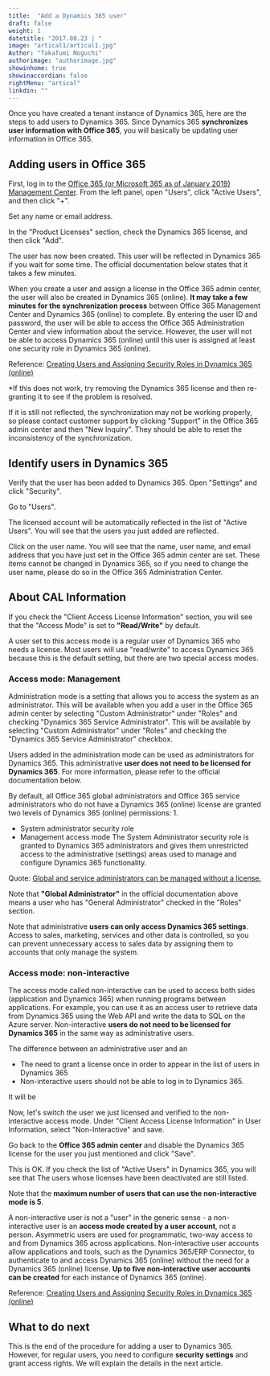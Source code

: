 ```yaml
---
title:  "Add a Dynamics 365 user"
draft: false
weight: 1
datetitle: "2017.08.23 | "
image: "artical1/artical1.jpg"
Author: "Takafumi Noguchi"
authorimage: "authorimage.jpg"
showinhome: true
showinaccordian: false
rightMenu: "artical"
linkdin: ""
---
```

<!-- Intro  -->
Once you have created a tenant instance of Dynamics 365, here are the steps to add users to Dynamics 365.
Since Dynamics 365 **synchronizes user information with Office 365**, you will basically be updating user information in Office 365.

## Adding users in Office 365
First, log in to the [Office 365 (or Microsoft 365 as of January 2019) Management Center](https://admin.microsoft.com/).
From the left panel, open "Users", click "Active Users", and then click "+".

<!-- Image= adduser-01.png -->

Set any name or email address.
<!-- Image= adduser-02.png -->

In the "Product Licenses" section, check the Dynamics 365 license, and then click "Add".
<!-- Image= adduser-03.png -->
The user has now been created. This user will be reflected in Dynamics 365 if you wait for some time.
The official documentation below states that it takes a few minutes.

<!-- QuteBox -->
When you create a user and assign a license in the Office 365 admin center, the user will also be created in Dynamics 365 (online). **It may take a few minutes for the synchronization process** between Office 365 Management Center and Dynamics 365 (online) to complete.
By entering the user ID and password, the user will be able to access the Office 365 Administration Center and view information about the service. However, the user will not be able to access Dynamics 365 (online) until this user is assigned at least one security role in Dynamics 365 (online).

Reference: [Creating Users and Assigning Security Roles in Dynamics 365 (online)](https://docs.microsoft.com/ja-jp/power-platform/admin/create-users-assign-online-security-roles)

*If this does not work, try removing the Dynamics 365 license and then re-granting it to see if the problem is resolved.

If it is still not reflected, the synchronization may not be working properly, so please contact customer support by clicking "Support" in the Office 365 admin center and then "New Inquiry". They should be able to reset the inconsistency of the synchronization.
<!-- Image= adduser-04.png -->


## Identify users in Dynamics 365
Verify that the user has been added to Dynamics 365. Open "Settings" and click "Security".
<!-- Image= Settings-1.png -->

Go to "Users".
<!-- Image= Users.png -->

The licensed account will be automatically reflected in the list of "Active Users".
You will see that the users you just added are reflected.
<!-- Image= adduser-05.png -->

Click on the user name. You will see that the name, user name, and email address that you have just set in the Office 365 admin center are set. These items cannot be changed in Dynamics 365, so if you need to change the user name, please do so in the Office 365 Administration Center.
<!-- Image= adduser-06.png -->

## About CAL Information
If you check the "Client Access License Information" section, you will see that the "Access Mode" is set to **"Read/Write"** by default.
<!-- Image= adduser-07.png -->

A user set to this access mode is a regular user of Dynamics 365 who needs a license. Most users will use "read/write" to access Dynamics 365 because this is the default setting, but there are two special access modes.

### Access mode: Management
Administration mode is a setting that allows you to access the system as an administrator.
This will be available when you add a user in the Office 365 admin center by selecting "Custom Administrator" under "Roles" and checking "Dynamics 365 Service Administrator".
This will be available by selecting "Custom Administrator" under "Roles" and checking the "Dynamics 365 Service Administrator" checkbox.
<!-- Image= adduser-08.png -->

Users added in the administration mode can be used as administrators for Dynamics 365.
This administrative **user does not need to be licensed for Dynamics 365**.
For more information, please refer to the official documentation below.

<!-- QuteBox -->
By default, all Office 365 global administrators and Office 365 service administrators who do not have a Dynamics 365 (online) license are granted two levels of Dynamics 365 (online) permissions: 1.
* System administrator security role
* Management access mode
The System Administrator security role is granted to Dynamics 365 administrators and gives them unrestricted access to the administrative (settings) areas used to manage and configure Dynamics 365 functionality.

Quote: [Global and service administrators can be managed without a license.](https://docs.microsoft.com/ja-jp/power-platform/admin/global-service-administrators-can-administer-without-license)

Note that **"Global Administrator"** in the official documentation above means a user who has "General Administrator" checked in the "Roles" section.

<!-- Image= adduser-09.png -->

Note that administrative **users can only access Dynamics 365 settings**. Access to sales, marketing, services and other data is controlled, so you can prevent unnecessary access to sales data by assigning them to accounts that only manage the system.


### Access mode: non-interactive
The access mode called non-interactive can be used to access both sides (application and Dynamics 365) when running programs between applications. For example, you can use it as an access user to retrieve data from Dynamics 365 using the Web API and write the data to SQL on the Azure server. Non-interactive **users do not need to be licensed for Dynamics 365** in the same way as administrative users.

The difference between an administrative user and an
* The need to grant a license once in order to appear in the list of users in Dynamics 365
* Non-interactive users should not be able to log in to Dynamics 365.

It will be

Now, let's switch the user we just licensed and verified to the non-interactive access mode.
Under "Client Access License Information" in User Information, select "Non-Interactive" and save.

<!-- Image= adduser-10.png -->

Go back to the **Office 365 admin center** and disable the Dynamics 365 license for the user you just mentioned and click "Save".
<!-- Image= adduser-11.png -->

This is OK. If you check the list of "Active Users" in Dynamics 365, you will see that
The users whose licenses have been deactivated are still listed.

<!-- Image= adduser-12.png -->

Note that the **maximum number of users that can use the non-interactive mode is 5**.

<!-- quate Box -->
A non-interactive user is not a "user" in the generic sense - a non-interactive user is an **access mode created by a user account**, not a person. Asymmetric users are used for programmatic, two-way access to and from Dynamics 365 across applications. Non-interactive user accounts allow applications and tools, such as the Dynamics 365/ERP Connector, to authenticate to and access Dynamics 365 (online) without the need for a Dynamics 365 (online) license. **Up to five non-interactive user accounts can be created** for each instance of Dynamics 365 (online).

Reference: [Creating Users and Assigning Security Roles in Dynamics 365 (online)](https://docs.microsoft.com/ja-jp/power-platform/admin/create-users-assign-online-security-roles)

## What to do next
This is the end of the procedure for adding a user to Dynamics 365. However, for regular users, you need to configure **security settings** and grant access rights. We will explain the details in the next article.